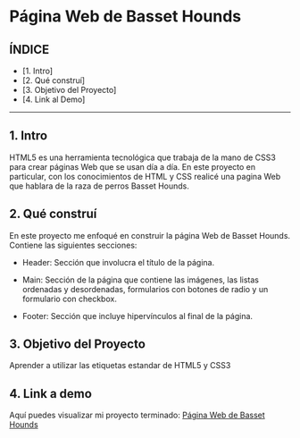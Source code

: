 # Página Web de Basset Hounds

## **ÍNDICE**

* [1. Intro]
* [2. Qué construí]
* [3. Objetivo del Proyecto]
* [4. Link al Demo]


****

## 1. Intro
HTML5 es una herramienta tecnológica que trabaja de la mano de CSS3 para crear páginas Web que se usan día a día. En este proyecto en particular, con los conocimientos de HTML y CSS realicé una pagina Web que hablara de la raza de perros Basset Hounds.

## 2. Qué construí
En este proyecto me enfoqué en construir la página Web de Basset Hounds.
Contiene las siguientes secciones:

* Header: Sección que involucra el título de la página.

* Main: Sección de la página que contiene las imágenes, las listas ordenadas y desordenadas, formularios con botones de radio y un formulario con checkbox.

* Footer: Sección que incluye hipervínculos al final de la página. 

## 3. Objetivo del Proyecto 
Aprender a utilizar las etiquetas estandar de HTML5 y CSS3

## 4. Link a demo
Aquí puedes visualizar mi proyecto terminado: [Página Web de Basset Hounds](https://hilarious-belekoy-b37596.netlify.app)
